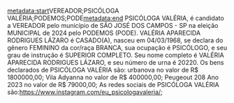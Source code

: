 <metadata:start>VEREADOR;PSICÓLOGA VALÉRIA;PODEMOS;PODE<metadata:end>
PSICÓLOGA VALÉRIA, é candidato a VEREADOR pelo município de SÃO JOSÉ DOS CAMPOS - SP na eleição MUNICIPAL de 2024 pelo PODEMOS (PODE). VALÉRIA APARECIDA RODRIGUES LÁZARO é CASADO(A), nasceu em 04/03/1968, se declara do gênero FEMININO da cor/raça BRANCA, sua ocupação é PSICÓLOGO, e seu grau de instrução é SUPERIOR COMPLETO. Seu nome completo é VALÉRIA APARECIDA RODRIGUES LÁZARO, e seu número de urna é 20220.
Os bens declarados de PSICÓLOGA VALÉRIA são: urbanova no valor de R$ 1800000,00; Vila Adyanna no valor de R$ 400000,00; Peugeout 208 Ano 2023 no valor de R$ 79000,00; 
As redes sociais de PSICÓLOGA VALÉRIA são:https://www.instagram.com/eu_psicologavaleria/;